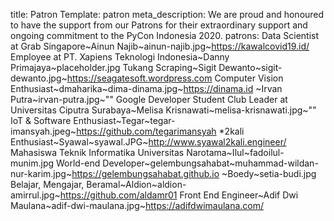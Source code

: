 title: Patron
Template: patron
meta_description: We are proud and honoured to have the support from our Patrons for their extraordinary support and ongoing commitment to the PyCon Indonesia 2020.
patrons: Data Scientist at Grab Singapore~Ainun Najib~ainun-najib.jpg~https://kawalcovid19.id/
    Employee at PT. Xapiens Teknologi Indonesia~Danny Primajaya~placeholder.jpg
    Tukang Scraping~Sigit Dewanto~sigit-dewanto.jpg~https://seagatesoft.wordpress.com
    Computer Vision Enthusiast~dmaharika~dima-dinama.jpg~https://dinama.id
     ~Irvan Putra~irvan-putra.jpg~""
    Google Developer Student Club Leader at Universitas Ciputra Surabaya~Melisa Krisnawati~melisa-krisnawati.jpg~""
    IoT & Software Enthusiast~Tegar~tegar-imansyah.jpeg~https://github.com/tegarimansyah
    *2kali Enthusiast~Syawal~syawal.JPG~http://www.syawal2kali.engineer/
    Mahasiswa Teknik Informatika Universitas Narotama~Ilul~fadoilul-munim.jpg
    World-end Developer~gelembungsahabat~muhammad-wildan-nur-karim.jpg~https://gelembungsahabat.github.io
     ~Boedy~setia-budi.jpg
    Belajar, Mengajar, Beramal~Aldion~aldion-amirrul.jpg~https://github.com/aldamr01
    Front End Engineer~Adif Dwi Maulana~adif-dwi-maulana.jpg~https://adifdwimaulana.com/